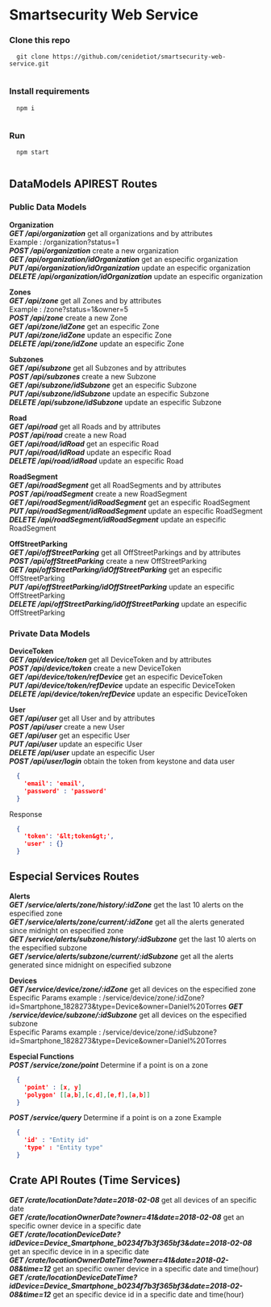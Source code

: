 # Smartsecurity Web Service

### Clone this repo
```
  git clone https://github.com/cenidetiot/smartsecurity-web-service.git
 
```

### Install requirements 
```
  npm i
 
```
### Run 
```
  npm start 
 
```

## DataModels APIREST Routes


### Public Data Models
**Organization**  
***GET /api/organization*** get all organizations and by attributes <br>
Example : /organization?status=1 <br>
***POST /api/organization*** create a new organization <br>
***GET /api/organization/idOrganization*** get an especific organization <br>
***PUT /api/organization/idOrganization***  update an especific organization <br>
***DELETE /api/organization/idOrganization***  update an especific organization <br>

**Zones**  
***GET /api/zone*** get all Zones and by attributes<br>
Example : /zone?status=1&owner=5 <br>
***POST /api/zone*** create a new Zone <br>
***GET /api/zone/idZone*** get an especific Zone <br>
***PUT /api/zone/idZone***  update an especific Zone <br>
***DELETE /api/zone/idZone***  update an especific Zone <br>

**Subzones**  
***GET /api/subzone*** get all Subzones and by attributes<br>
***POST /api/subzones*** create a new Subzone <br>
***GET /api/subzone/idSubzone*** get an especific Subzone <br>
***PUT /api/subzone/idSubzone***  update an especific Subzone <br>
***DELETE /api/subzone/idSubzone***  update an especific Subzone <br>

**Road**  
***GET /api/road*** get all Roads and by attributes<br>
***POST /api/road*** create a new Road <br>
***GET /api/road/idRoad*** get an especific Road <br>
***PUT /api/road/idRoad***  update an especific Road <br>
***DELETE /api/road/idRoad***  update an especific Road <br>

**RoadSegment**  
***GET /api/roadSegment*** get all RoadSegments and by attributes<br>
***POST /api/roadSegment*** create a new RoadSegment <br>
***GET /api/roadSegment/idRoadSegment*** get an especific RoadSegment <br>
***PUT /api/roadSegment/idRoadSegment***  update an especific RoadSegment <br>
***DELETE /api/roadSegment/idRoadSegment***  update an especific RoadSegment <br>

**OffStreetParking**  
***GET /api/offStreetParking*** get all OffStreetParkings and by attributes<br>
***POST /api/offStreetParking*** create a new OffStreetParking <br>
***GET /api/offStreetParking/idOffStreetParking*** get an especific OffStreetParking <br>
***PUT /api/offStreetParking/idOffStreetParking***  update an especific OffStreetParking <br>
***DELETE /api/offStreetParking/idOffStreetParking***  update an especific OffStreetParking <br>

### Private Data Models

**DeviceToken**  
***GET /api/device/token*** get all DeviceToken and by attributes<br>
***POST /api/device/token*** create a new DeviceToken <br>
***GET /api/device/token/refDevice*** get an especific DeviceToken <br>
***PUT /api/device/token/refDevice***  update an especific DeviceToken <br>
***DELETE /api/device/token/refDevice***  update an especific DeviceToken <br>

**User**  
***GET /api/user*** get all User and by attributes<br>
***POST /api/user*** create a new User <br>
***GET /api/user*** get an especific User <br>
***PUT /api/user***  update an especific User <br>
***DELETE /api/user***  update an especific User <br>
***POST /api/user/login*** obtain the token from keystone and data user 
```json
  {
    'email': 'email',
    'password' : 'password'
  }
```
Response  

```json
  {
    'token': '&lt;token&gt;',
    'user' : {}
  }
```
## Especial Services Routes
**Alerts**<br>
***GET /service/alerts/zone/history/:idZone*** get the last 10 alerts on the especified zone<br>
***GET /service/alerts/zone/current/:idZone*** get all the alerts generated since midnight on especified zone<br>
***GET /service/alerts/subzone/history/:idSubzone*** get the last 10 alerts on the especified subzone<br>
***GET /service/alerts/subzone/current/:idSubzone*** get all the alerts generated since midnight on especified subzone<br>

**Devices**<br>
***GET /service/device/zone/:idZone*** get all devices on the especified zone<br>
Especific Params example : /service/device/zone/:idZone?id=Smartphone_1828273&type=Device&owner=Daniel%20Torres
***GET /service/device/subzone/:idSubzone*** get all devices on the especified subzone<br>
Especific Params example : /service/device/zone/:idSubzone?id=Smartphone_1828273&type=Device&owner=Daniel%20Torres

**Especial Functions**<br>
***POST /service/zone/point*** Determine if a point is on a zone
```json
  {
    'point' : [x, y]
    'polygon' [[a,b],[c,d],[e,f],[a,b]]
  }
```
***POST /service/query*** Determine if a point is on a zone
Example
```json
  {
    'id' : "Entity id"
    'type' : "Entity type"
  }
```

## Crate API Routes (Time Services)

***GET /crate/locationDate?date=2018-02-08***  get all devices of an specific date<br>
***GET /crate/locationOwnerDate?owner=41&date=2018-02-08*** get an specific owner device in a specific date <br>
***GET /crate/locationDeviceDate?idDevice=Device_Smartphone_b0234f7b3f365bf3&date=2018-02-08*** get an specific device  in in a specific date <br>
***GET /crate/locationOwnerDateTime?owner=41&date=2018-02-08&time=12*** get an specific owner device  in a specific date and time(hour) <br>
***GET /crate/locationDeviceDateTime?idDevice=Device_Smartphone_b0234f7b3f365bf3&date=2018-02-08&time=12*** get an specific device id in a specific date and time(hour)<br>
